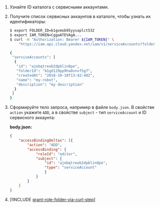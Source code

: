 1. Узнайте ID каталога с сервисными аккаунтами.
1. Получите список сервисных аккаунтов в каталоге, чтобы узнать их идентификаторы:

    ```bash
    $ export FOLDER_ID=b1gvmob95yysaplct532
    $ export IAM_TOKEN=CggaATEVAgA...
    $ curl -H "Authorization: Bearer ${IAM_TOKEN}" \
        "https://iam.api.cloud.yandex.net/iam/v1/serviceAccounts?folderId=${FOLDER_ID}"

    {
     "serviceAccounts": [
      {
       "id": "ajebqtreob2dpblin8pe",
       "folderId": "b1gd129pp9ha0vnvf5g7",
       "createdAt": "2018-10-18T13:42:40Z",
       "name": "my-robot",
       "description": "my description"
      }
     ]
    }
    ```
1. Сформируйте тело запроса, например в файле `body.json`. В свойстве `action` укажите `ADD`, а в свойстве `subject` - тип `serviceAccount` и ID сервисного аккаунта:

    **body.json:**
    ```json
    {
        "accessBindingDeltas": [{
            "action": "ADD",
            "accessBinding": {
                "roleId": "editor",
                "subject": {
                    "id": "ajebqtreob2dpblin8pe",
                    "type": "serviceAccount"
                    }
                }
            }
        ]
    }
    ```
1. [!INCLUDE [grant-role-folder-via-curl-step](grant-role-folder-via-curl-step.md)]
